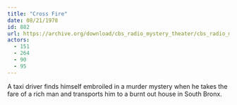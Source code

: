 ```yaml
---
title: "Cross Fire"
date: 08/21/1978
id: 882
url: https://archive.org/download/cbs_radio_mystery_theater/cbs_radio_mystery_theater-0851-0900.zip/cbs_radio_mystery_theater-0851-0900%2Fcbsrmt_0882_cross_fire.mp3
actors:
  - 151
  - 264
  - 90
  - 95
---
```

A taxi driver finds himself embroiled in a murder mystery when he takes the fare of a rich man and transports him to a burnt out house in South Bronx.